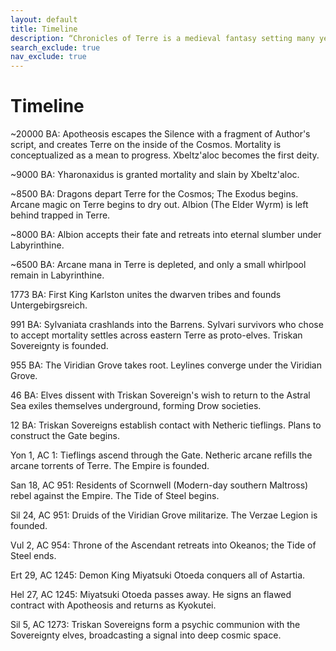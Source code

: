 ```yaml
---
layout: default
title: Timeline
description: “Chronicles of Terre is a medieval fantasy setting many years in the writing.”
search_exclude: true
nav_exclude: true
---
```


# Timeline

~20000 BA: Apotheosis escapes the Silence with a fragment of Author's script, and creates Terre on the inside of the Cosmos. Mortality is conceptualized as a mean to progress. Xbeltz'aloc becomes the first deity.

~9000 BA: Yharonaxidus is granted mortality and slain by Xbeltz'aloc.

~8500 BA: Dragons depart Terre for the Cosmos; The Exodus begins. Arcane magic on Terre begins to dry out. Albion (The Elder Wyrm) is left behind trapped in Terre.

~8000 BA: Albion accepts their fate and retreats into eternal slumber under Labyrinthine.

~6500 BA: Arcane mana in Terre is depleted, and only a small whirlpool remain in Labyrinthine.

1773 BA: First King Karlston unites the dwarven tribes and founds Untergebirgsreich.

991 BA: Sylvaniata crashlands into the Barrens. Sylvari survivors who chose to accept mortality settles across eastern Terre as proto-elves. Triskan Sovereignty is founded.

955 BA: The Viridian Grove takes root. Leylines converge under the Viridian Grove.

46 BA: Elves dissent with Triskan Sovereign's wish to return to the Astral Sea exiles themselves underground, forming Drow societies.

12 BA: Triskan Sovereigns establish contact with Netheric tieflings. Plans to construct the Gate begins.

Yon 1, AC 1: Tieflings ascend through the Gate. Netheric arcane refills the arcane torrents of Terre. The Empire is founded.

San 18, AC 951: Residents of Scornwell (Modern-day southern Maltross) rebel against the Empire. The Tide of Steel begins.

Sil 24, AC 951: Druids of the Viridian Grove militarize. The Verzae Legion is founded.

Vul 2, AC 954: Throne of the Ascendant retreats into Okeanos; the Tide of Steel ends.

Ert 29, AC 1245: Demon King Miyatsuki Otoeda conquers all of Astartia.

Hel 27, AC 1245: Miyatsuki Otoeda passes away. He signs an flawed contract with Apotheosis and returns as Kyokutei.

Sil 5, AC 1273: Triskan Sovereigns form a psychic communion with the Sovereignty elves, broadcasting a signal into deep cosmic space.